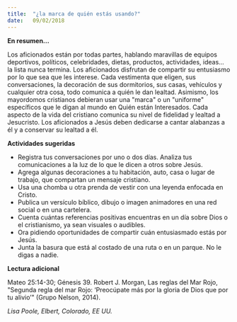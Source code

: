```yaml
---
title:  "¿la marca de quién estás usando?"
date:   09/02/2018
---
```


**En resumen...**

Los aficionados están por todas partes, hablando maravillas de equipos deportivos, políticos, celebridades, dietas, productos, actividades, ideas... la lista nunca termina. Los aficionados disfrutan de compartir su entusiasmo por lo que sea que les interese. Cada vestimenta que eligen, sus conversaciones, la decoración de sus dormitorios, sus casas, vehículos y cualquier otra cosa, todo comunica a quién le dan lealtad. Asimismo, los mayordomos cristianos debieran usar una "marca" o un "uniforme" específicos que le digan al mundo en Quién están Interesados. Cada aspecto de la vida del cristiano comunica su nivel de fidelidad y lealtad a Jesucristo. Los aficionados a Jesús deben dedicarse a cantar alabanzas a él y a conservar su lealtad a él. 

**Actividades sugeridas**

- Registra tus conversaciones por uno o dos días. Analiza tus comunicaciones a la luz de lo que le dicen a otros sobre Jesús. 
- Agrega algunas decoraciones a tu habitación, auto, casa o lugar de trabajo, que compartan un mensaje cristiano.
- Usa una chomba u otra prenda de vestir con una leyenda enfocada en Cristo.
- Publica un versículo bíblico, dibujo o imagen animadores en una red social o en una cartelera.
- Cuenta cuántas referencias positivas encuentras en un día sobre Dios o el cristianismo, ya sean visuales o audibles. 
- Ora pidiendo oportunidades de compartir cuán entusiasmado estás por Jesús.
- Junta la basura que está al costado de una ruta o en un parque. No le digas a nadie.

**Lectura adicional**

Mateo 25:14-30; Génesis 39.
Robert J. Morgan, Las reglas del Mar Rojo, "Segunda regla del mar Rojo: ‘Preocúpate más por la gloria de Dios que por tu alivio’" (Grupo Nelson, 2014).

_Lisa Poole, Elbert, Colorado, EE UU._